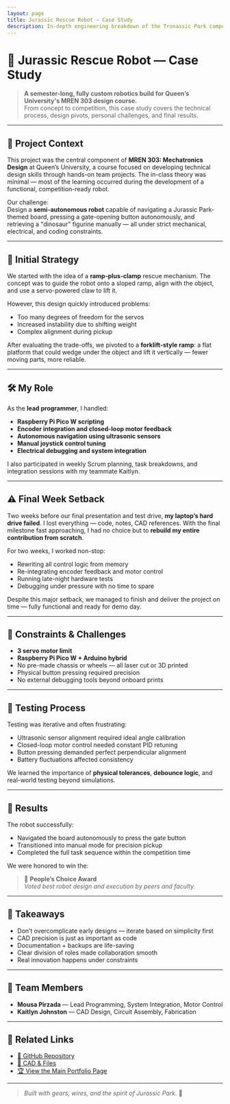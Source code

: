 ```yaml
---
layout: page
title: Jurassic Rescue Robot — Case Study
description: In-depth engineering breakdown of the Tronassic Park competition robot built for MREN 303.
---
```


# 🦖 Jurassic Rescue Robot — Case Study

> **A semester-long, fully custom robotics build for Queen’s University's MREN 303 design course.**  
> From concept to competition, this case study covers the technical process, design pivots, personal challenges, and final results.

---

## 🎯 Project Context

This project was the central component of **MREN 303: Mechatronics Design** at Queen’s University, a course focused on developing technical design skills through hands-on team projects. The in-class theory was minimal — most of the learning occurred during the development of a functional, competition-ready robot.

Our challenge:  
Design a **semi-autonomous robot** capable of navigating a Jurassic Park-themed board, pressing a gate-opening button autonomously, and retrieving a "dinosaur" figurine manually — all under strict mechanical, electrical, and coding constraints.

---

## 🧠 Initial Strategy

We started with the idea of a **ramp-plus-clamp** rescue mechanism. The concept was to guide the robot onto a sloped ramp, align with the object, and use a servo-powered claw to lift it.

However, this design quickly introduced problems:
- Too many degrees of freedom for the servos
- Increased instability due to shifting weight
- Complex alignment during pickup

After evaluating the trade-offs, we pivoted to a **forklift-style ramp**: a flat platform that could wedge under the object and lift it vertically — fewer moving parts, more reliable.

---

## 🛠️ My Role

As the **lead programmer**, I handled:
- **Raspberry Pi Pico W scripting**
- **Encoder integration and closed-loop motor feedback**
- **Autonomous navigation using ultrasonic sensors**
- **Manual joystick control tuning**
- **Electrical debugging and system integration**

I also participated in weekly Scrum planning, task breakdowns, and integration sessions with my teammate Kaitlyn.

---

## ⚠️ Final Week Setback

Two weeks before our final presentation and test drive, **my laptop’s hard drive failed**. I lost everything — code, notes, CAD references. With the final milestone fast approaching, I had no choice but to **rebuild my entire contribution from scratch**.

For two weeks, I worked non-stop:
- Rewriting all control logic from memory
- Re-integrating encoder feedback and motor control
- Running late-night hardware tests
- Debugging under pressure with no time to spare

Despite this major setback, we managed to finish and deliver the project on time — fully functional and ready for demo day.

---

## 📏 Constraints & Challenges

- **3 servo motor limit**
- **Raspberry Pi Pico W + Arduino hybrid**
- No pre-made chassis or wheels — all laser cut or 3D printed
- Physical button pressing required precision
- No external debugging tools beyond onboard prints

---

## 🧪 Testing Process

Testing was iterative and often frustrating:
- Ultrasonic sensor alignment required ideal angle calibration
- Closed-loop motor control needed constant PID retuning
- Button pressing demanded perfect perpendicular alignment
- Battery fluctuations affected consistency

We learned the importance of **physical tolerances**, **debounce logic**, and real-world testing beyond simulations.

---

## 🏁 Results

The robot successfully:
- Navigated the board autonomously to press the gate button
- Transitioned into manual mode for precision pickup
- Completed the full task sequence within the competition time

We were honored to win the:

> 🥇 **People’s Choice Award**  
> _Voted best robot design and execution by peers and faculty._

---

## 🧠 Takeaways

- Don’t overcomplicate early designs — iterate based on simplicity first
- CAD precision is just as important as code
- Documentation + backups are life-saving
- Clear division of roles made collaboration smooth
- Real innovation happens under constraints

---

## 👥 Team Members

- **Mousa Pirzada** — Lead Programming, System Integration, Motor Control
- **Kaitlyn Johnston** — CAD Design, Circuit Assembly, Fabrication

---

## 📎 Related Links

- [🔗 GitHub Repository](https://github.com/20mup/JurassicRescueRobot)
- [📂 CAD & Files](https://github.com/20mup/JurassicRescueRobot/tree/main/design)
- [🏆 View the Main Portfolio Page](/projects/jurassic-rescue-robot)

---

> _Built with gears, wires, and the spirit of Jurassic Park._ 🦕

